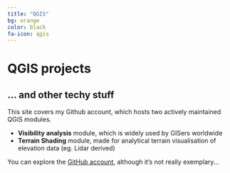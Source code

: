 ```yaml
---
title: "QGIS"
bg: orange
color: black
fa-icon: qgis
---
```


# QGIS projects
## ... and other techy stuff



This site covers my Github account, which hosts two actively maintained QGIS modules. 
 - **Visibility analysis** module, which is widely used by GISers worldwide
 - **Terrain Shading** module, made for analytical terrain visualisation of elevation data (eg. Lidar derived)

You can explore the [GitHub account](https://github.com/zoran-cuckovic), although it’s not really exemplary...
